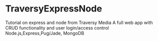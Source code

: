 # TraversyExpressNode
Tutorial on express and node from Traversy Media
A full web app with CRUD functionality and user login/access control
Node.js,Express,Pug/Jade, MongoDB

